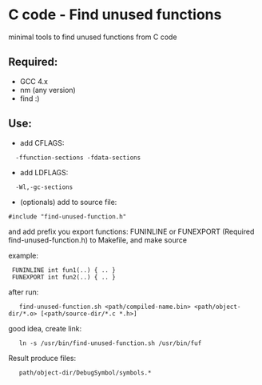 # C code - Find unused functions

minimal tools to find unused functions from C code

## Required:

- GCC 4.x
- nm (any version)
- find :)

## Use:

  - add CFLAGS:
```
  -ffunction-sections -fdata-sections
```
  - add LDFLAGS:
```
  -Wl,-gc-sections
```
  - (optionals) add to source file:
  
```
#include "find-unused-function.h"
```

and add prefix you export functions: FUNINLINE or FUNEXPORT (Required find-unused-function.h)
to Makefile, and make source

example:

```
 FUNINLINE int fun1(..) { .. }
 FUNEXPORT int fun2(..) { .. }
```

after run:
    
```
   find-unused-function.sh <path/compiled-name.bin> <path/object-dir/*.o> [<path/source-dir/*.c *.h>]
```
good idea, create link:

```
   ln -s /usr/bin/find-unused-function.sh /usr/bin/fuf
```
Result produce files:

```
   path/object-dir/DebugSymbol/symbols.*
```

